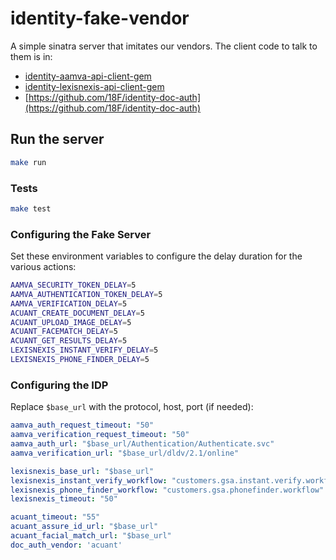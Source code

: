 # identity-fake-vendor

A simple sinatra server that imitates our vendors. The client code to talk to them is in:

- [identity-aamva-api-client-gem](https://github.com/18F/identity-aamva-api-client-gem)
- [identity-lexisnexis-api-client-gem](http://github.com/18f/identity-lexisnexis-api-client-gem/)
- [https://github.com/18F/identity-doc-auth](https://github.com/18F/identity-doc-auth)

## Run the server

```bash
make run
```

### Tests

```bash
make test
```

### Configuring the Fake Server

Set these environment variables to configure the delay duration for the various actions:

```bash
AAMVA_SECURITY_TOKEN_DELAY=5
AAMVA_AUTHENTICATION_TOKEN_DELAY=5
AAMVA_VERIFICATION_DELAY=5
ACUANT_CREATE_DOCUMENT_DELAY=5
ACUANT_UPLOAD_IMAGE_DELAY=5
ACUANT_FACEMATCH_DELAY=5
ACUANT_GET_RESULTS_DELAY=5
LEXISNEXIS_INSTANT_VERIFY_DELAY=5
LEXISNEXIS_PHONE_FINDER_DELAY=5
```

### Configuring the IDP

Replace `$base_url` with the protocol, host, port (if needed):

```yaml
aamva_auth_request_timeout: "50"
aamva_verification_request_timeout: "50"
aamva_auth_url: "$base_url/Authentication/Authenticate.svc"
aamva_verification_url: "$base_url/dldv/2.1/online"

lexisnexis_base_url: "$base_url"
lexisnexis_instant_verify_workflow: "customers.gsa.instant.verify.workflow"
lexisnexis_phone_finder_workflow: "customers.gsa.phonefinder.workflow"
lexisnexis_timeout: "50"

acuant_timeout: "55"
acuant_assure_id_url: "$base_url"
acuant_facial_match_url: "$base_url"
doc_auth_vendor: 'acuant'
```
